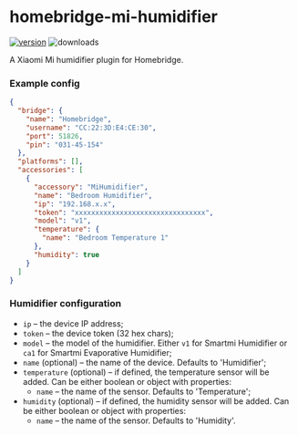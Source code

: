 # homebridge-mi-humidifier

[![version](https://img.shields.io/npm/v/homebridge-mi-humidifier.svg)](https://www.npmjs.com/package/homebridge-mi-humidifier)
![downloads](https://img.shields.io/npm/dt/homebridge-mi-humidifier.svg)

A Xiaomi Mi humidifier plugin for Homebridge.

### Example config

```json
{
  "bridge": {
    "name": "Homebridge",
    "username": "CC:22:3D:E4:CE:30",
    "port": 51826,
    "pin": "031-45-154"
  },
  "platforms": [],
  "accessories": [
    {
      "accessory": "MiHumidifier",
      "name": "Bedroom Humidifier",
      "ip": "192.168.x.x",
      "token": "xxxxxxxxxxxxxxxxxxxxxxxxxxxxxxxx",
      "model": "v1",
      "temperature": {
        "name": "Bedroom Temperature 1"
      },
      "humidity": true
    }
  ]
}
```

### Humidifier configuration

- `ip` – the device IP address;
- `token` – the device token (32 hex chars);
- `model` – the model of the humidifier. Either `v1` for Smartmi Humidifier or `ca1` for Smartmi Evaporative Humidifier;
- `name` (optional) – the name of the device. Defaults to 'Humidifier';
- `temperature` (optional) – if defined, the temperature sensor will be added. Can be either boolean or object with properties:
    - `name` – the name of the sensor. Defaults to 'Temperature';
- `humidity` (optional) – if defined, the humidity sensor will be added. Can be either boolean or object with properties:
    - `name` – the name of the sensor. Defaults to 'Humidity'.
